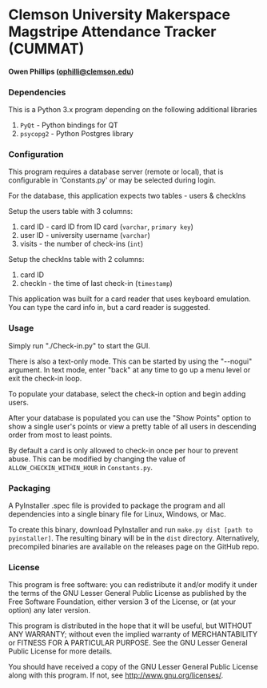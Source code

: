 Clemson University Makerspace Magstripe Attendance Tracker (CUMMAT)
=======================

#### Owen Phillips (ophilli@clemson.edu)

### Dependencies

This is a Python 3.x program depending on the following additional libraries
   1. `PyQt` - Python bindings for QT
   1. `psycopg2` - Python Postgres library

### Configuration

This program requires a database server (remote or local), that is configurable in 'Constants.py' or may be selected during login.

For the database, this application expects two tables - users & checkIns

Setup the users table with 3 columns: 
   1. card ID        - card ID from ID card (`varchar`, `primary key`)
   1. user ID        - university username (`varchar`)
   1. visits         - the number of check-ins (`int`)
   
Setup the checkIns table with 2 columns:
   1. card ID
   1. checkIn  - the time of last check-in (`timestamp`)
   
This application was built for a card reader that uses keyboard emulation. You can type the card info in, but a card reader is suggested.

### Usage

Simply run "./Check-in.py" to start the GUI.

There is also a text-only mode. This can be started by using the "--nogui" argument.
In text mode, enter "back" at any time to go up a menu level or exit the check-in loop.

To populate your database, select the check-in option and begin adding users.

After your database is populated you can use the "Show Points" option to show a single user's points or view a pretty
table of all users in descending order from most to least points.

By default a card is only allowed to check-in once per hour to prevent abuse. This can
be modified by changing the value of `ALLOW_CHECKIN_WITHIN_HOUR` in `Constants.py`.

### Packaging

A PyInstaller .spec file is provided to package the program and all dependencies into a single binary file for Linux, Windows, or Mac.

To create this binary, download PyInstaller and run `make.py dist [path to pyinstaller]`. The resulting binary will be in the `dist` directory.
Alternatively, precompiled binaries are available on the releases page on the GitHub repo.

### License

This program is free software: you can redistribute it and/or modify
it under the terms of the GNU Lesser General Public License as published by
the Free Software Foundation, either version 3 of the License, or
(at your option) any later version.

This program is distributed in the hope that it will be useful,
but WITHOUT ANY WARRANTY; without even the implied warranty of
MERCHANTABILITY or FITNESS FOR A PARTICULAR PURPOSE.  See the
GNU Lesser General Public License for more details.

You should have received a copy of the GNU Lesser General Public License
along with this program.  If not, see <http://www.gnu.org/licenses/>.
